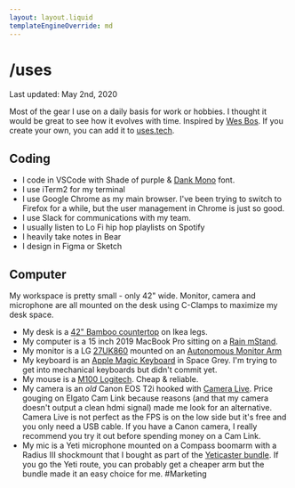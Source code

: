 ```yaml
---
layout: layout.liquid
templateEngineOverride: md
---
```


# /uses

<time>Last updated: May 2nd, 2020</time>

Most of the gear I use on a daily basis for work or hobbies. I thought it would be great to see how it evolves with time. Inspired by [Wes Bos](https://wesbos.com/uses). If you create your own, you can add it to [uses.tech](https://uses.tech/).

## Coding

- I code in VSCode with Shade of purple &amp; [Dank Mono](https://dank.sh/) font.
- I use iTerm2 for my terminal
- I use Google Chrome as my main browser. I've been trying to switch to Firefox for a while, but the user management in Chrome is just so good.  
- I use Slack for communications with my team.
- I usually listen to Lo Fi hip hop playlists on Spotify
- I heavily take notes in Bear
- I design in Figma or Sketch

## Computer

My workspace is pretty small - only 42" wide. Monitor, camera and microphone are all mounted on the desk using C-Clamps to maximize my desk space.
- My desk is a [42" Bamboo countertop](https://www.homedepot.ca/product/home-decorators-collection-72-inch-bamboo-countertop/1001086921) on Ikea legs.
- My computer is a 15 inch 2019 MacBook Pro sitting on a [Rain mStand](https://www.raindesigninc.com/mstand.html).
- My monitor is a LG [27UK860](https://www.lg.com/uk/monitors/lg-27UK850) mounted on an [Autonomous Monitor Arm](https://www.autonomous.ai/office-accessories/monitor-arm)
- My keyboard is an [Apple Magic Keyboard](https://www.apple.com/shop/product/MQ052LL/A/magic-keyboard-with-numeric-keypad-us-english-silver) in Space Grey. I'm trying to get into mechanical keyboards but didn't commit yet.
- My mouse is a [M100 Logitech](https://www.amazon.ca/-/fr/Logitech-910-001601-Souris-optique-filaire/dp/B003B4BBFK). Cheap &amp; reliable.
- My camera is an *old* Canon EOS T2i hooked with [Camera Live](https://github.com/v002/v002-Camera-Live). Price gouging on Elgato Cam Link because reasons (and that my camera doesn't output a clean hdmi signal) made me look for an alternative. Camera Live is not perfect as the FPS is on the low side but it's free and you only need a USB cable. If you have a Canon camera, I really recommend you try it out before spending money on a Cam Link.
- My mic is a Yeti microphone mounted on a Compass boomarm with a Radius III shockmount that I bought as part of the [Yeticaster bundle](https://www.bluedesigns.com/products/yeticaster/). If you go the Yeti route, you can probably get a cheaper arm but the bundle made it an easy choice for me. #Marketing